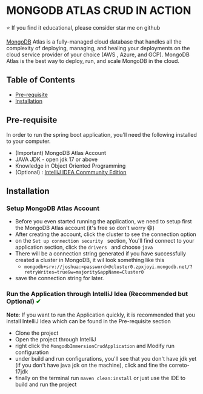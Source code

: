 # MONGODB ATLAS CRUD IN ACTION

:star: If you find it educational, please consider star me on github


[MongoDB](https://www.mongodb.com/products/platform/atlas-database) Atlas is a fully-managed cloud database that handles all the complexity of deploying, managing, and healing your deployments on the cloud service provider of your choice (AWS , Azure, and GCP). MongoDB Atlas is the best way to deploy, run, and scale MongoDB in the cloud.


## Table of Contents
- [Pre-requisite](#prerequisite)
- [Installation](#installation)


## Pre-requisite 

 In order to run the spring boot application, you'll need the following installed to your computer.

- (Important) MongoDB Atlas Account
- JAVA JDK - open jdk 17 or above
- Knowledge in Object Oriented Programming
- (Optional) : [IntelliJ IDEA Conmmunity Edition](https://www.jetbrains.com/idea/)


## Installation

### Setup MongoDB Atlas Account
- Before you even started running the application, we need to setup first the MongoDB Atlas account (it's free so don't worry :smile:)
- After creating the account, click the cluster to see the connection option 
- on the ``Set up connection security `` section, You'll find connect to your application section, click the ``drivers `` and choose ``java``
- There will be a connection string generated if you have successfully created a cluster in MongoDB, it wil look something like this
  - ``mongodb+srv://joshua:<password>@cluster0.zpxjoyi.mongodb.net/?retryWrites=true&w=majority&appName=Cluster0``
- save the connection string for later.

### Run the Application through IntelliJ Idea (Recommended but Optional) <span style="color:green;" class="task-list-item-icon">✔</span>

<b>Note</b>: If you want to run the Application quickly, it is recommended that you install IntelliJ Idea which can be found in the Pre-requisite section

- Clone the project
- Open the project through IntelliJ
- right click the ``MongodbImmersionCrudApplication`` and Modify run configuration
- under build and run configurations, you'll see that you don't have jdk yet (if you don't have java jdk on the machine), click and fine the correto-17jdk 
- finally on the terminal run ``maven clean:install`` or just use the IDE to build and run the project


